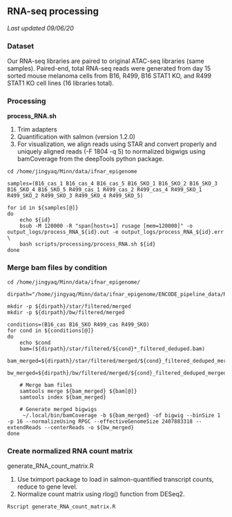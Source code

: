## RNA-seq processing

*Last updated 09/06/20*

### Dataset

Our RNA-seq libraries are paired to original ATAC-seq libraries (same samples). Paired-end, total RNA-seq reads were generated from day 15 sorted mouse melanoma cells from B16, R499, B16 STAT1 KO, and R499 STAT1 KO cell lines (16 libraries total).

### Processing

**process\_RNA.sh**

1. Trim adapters
2. Quantification with salmon (version 1.2.0)
3. For visualization, we align reads using STAR and convert properly and uniquely aligned reads (-F 1804 -q 5) to normalized bigwigs using bamCoverage from the deepTools python package.

```
cd /home/jingyaq/Minn/data/ifnar_epigenome

samples=(B16_cas_1 B16_cas_4 B16_cas_5 B16_SKO_1 B16_SKO_2 B16_SKO_3 B16_SKO_4 B16_SKO_5 R499_cas_1 R499_cas_2 R499_cas_4 R499_SKO_1 R499_SKO_2 R499_SKO_3 R499_SKO_4 R499_SKO_5)

for id in ${samples[@]}
do
	echo ${id}
	bsub -M 120000 -R "span[hosts=1] rusage [mem=120000]" -o output_logs/process_RNA_${id}.out -e output_logs/process_RNA_${id}.err \
	bash scripts/processing/process_RNA.sh ${id}
done
```
### Merge bam files by condition

```
cd /home/jingyaq/Minn/data/ifnar_epigenome/

dirpath="/home/jingyaq/Minn/data/ifnar_epigenome/ENCODE_pipeline_data/RNA"

mkdir -p ${dirpath}/star/filtered/merged
mkdir -p ${dirpath}/bw/filtered/merged

conditions=(B16_cas B16_SKO R499_cas R499_SKO)
for cond in ${conditions[@]}
do
	echo $cond
	bam=(${dirpath}/star/filtered/${cond}*_filtered_deduped.bam)
	bam_merged=${dirpath}/star/filtered/merged/${cond}_filtered_deduped_merged.bam
	bw_merged=${dirpath}/bw/filtered/merged/${cond}_filtered_deduped_merged.bw
	
	# Merge bam files
	samtools merge ${bam_merged} ${bam[@]}
	samtools index ${bam_merged}
	
	# Generate merged bigwigs
	 ~/.local/bin/bamCoverage -b ${bam_merged} -of bigwig --binSize 1 -p 16 --normalizeUsing RPGC --effectiveGenomeSize 2407883318 --extendReads --centerReads -o ${bw_merged}
done
```

### Create normalized RNA count matrix

generate\_RNA\_count\_matrix.R

1. Use tximport package to load in salmon-quantified transcript counts, reduce to gene level.
2. Normalize count matrix using rlog() function from DESeq2.

```
Rscript generate_RNA_count_matrix.R
```

